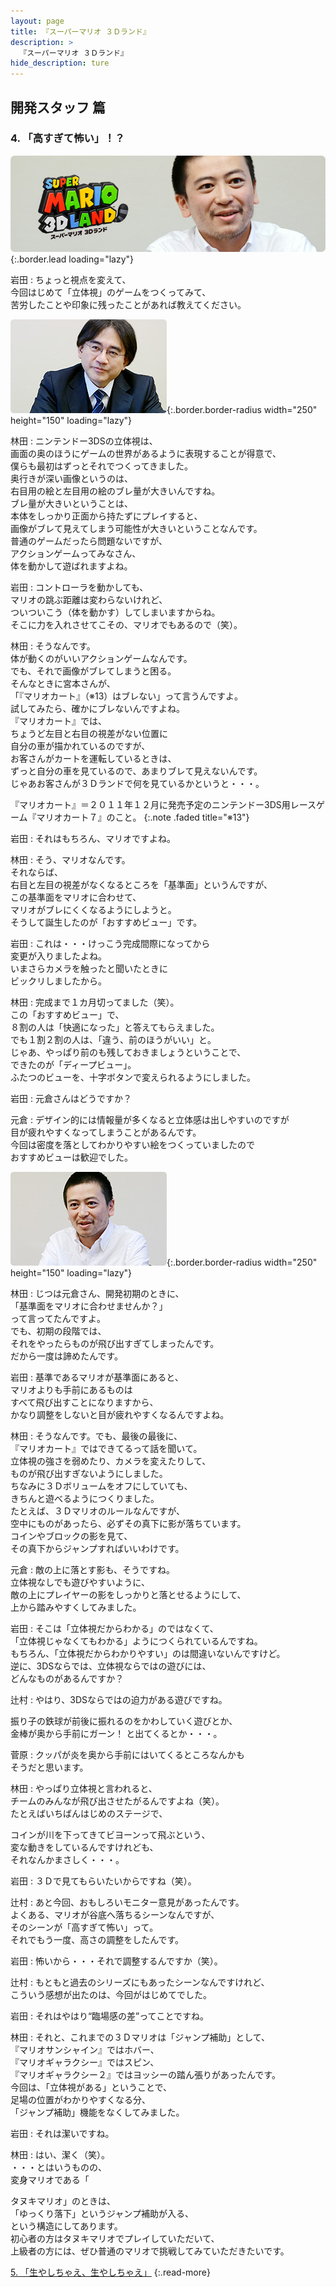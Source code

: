 ```yaml
---
layout: page
title: 『スーパーマリオ ３Ｄランド』
description: >
  『スーパーマリオ ３Ｄランド』
hide_description: ture
---
```


## 開発スタッフ 篇

### 4. 「高すぎて怖い」！？

![](/interviews/jp/3ds/arej/vol1/img/mainvisual4.jpg){:.border.lead loading="lazy"}

岩田
: ちょっと視点を変えて、<br>今回はじめて「立体視」のゲームをつくってみて、<br>苦労したことや印象に残ったことがあれば教えてください。

![](/interviews/jp/3ds/arej/vol1/img/photo12.jpg){:.border.border-radius width="250" height="150"  loading="lazy"}

林田
: ニンテンドー3DSの立体視は、<br>画面の奥のほうにゲームの世界があるように表現することが得意で、<br>僕らも最初はずっとそれでつくってきました。<br>奥行きが深い画像というのは、<br>右目用の絵と左目用の絵のブレ量が大きいんですね。<br>ブレ量が大きいということは、<br>本体をしっかり正面から持たずにプレイすると、<br>画像がブレて見えてしまう可能性が大きいということなんです。<br>普通のゲームだったら問題ないですが、<br>アクションゲームってみなさん、<br>体を動かして遊ばれますよね。

岩田
: コントローラを動かしても、<br>マリオの跳ぶ距離は変わらないけれど、<br>ついついこう（体を動かす）してしまいますからね。<br>そこに力を入れさせてこその、マリオでもあるので（笑）。

林田
: そうなんです。<br>体が動くのがいいアクションゲームなんです。<br>でも、それで画像がブレてしまうと困る。<br>そんなときに宮本さんが、<br>「『マリオカート』（※13）はブレない」って言うんですよ。<br>試してみたら、確かにブレないんですよね。<br>『マリオカート』では、<br>ちょうど左目と右目の視差がない位置に<br>自分の車が描かれているのですが、<br>お客さんがカートを運転しているときは、<br>ずっと自分の車を見ているので、あまりブレて見えないんです。<br>じゃあお客さんが３Ｄランドで何を見ているかというと・・・。

『マリオカート』＝２０１１年１２月に発売予定のニンテンドー3DS用レースゲーム『マリオカート７』のこと。
{:.note .faded title="※13"}

岩田
: それはもちろん、マリオですよね。

林田
: そう、マリオなんです。<br>それならば、<br>右目と左目の視差がなくなるところを「基準面」というんですが、<br>この基準面をマリオに合わせて、<br>マリオがブレにくくなるようにしようと。<br>そうして誕生したのが「おすすめビュー」です。

岩田
: これは・・・けっこう完成間際になってから<br>変更が入りましたよね。<br>いまさらカメラを触ったと聞いたときに<br>ビックリしましたから。

林田
: 完成まで１カ月切ってました（笑）。<br>この「おすすめビュー」で、<br>８割の人は「快適になった」と答えてもらえました。<br>でも１割２割の人は、「違う、前のほうがいい」と。<br>じゃあ、やっぱり前のも残しておきましょうということで、<br>できたのが「ディープビュー」。<br>ふたつのビューを、十字ボタンで変えられるようにしました。

岩田
: 元倉さんはどうですか？

元倉
: デザイン的には情報量が多くなると立体感は出しやすいのですが<br>目が疲れやすくなってしまうことがあるんです。<br>今回は密度を落としてわかりやすい絵をつくっていましたので<br>おすすめビューは歓迎でした。

![](/interviews/jp/3ds/arej/vol1/img/photo13.jpg){:.border.border-radius width="250" height="150"  loading="lazy"}

林田
: じつは元倉さん、開発初期のときに、<br>「基準面をマリオに合わせませんか？」<br>って言ってたんですよ。<br>でも、初期の段階では、<br>それをやったらものが飛び出すぎてしまったんです。<br>だから一度は諦めたんです。

岩田
: 基準であるマリオが基準面にあると、<br>マリオよりも手前にあるものは<br>すべて飛び出すことになりますから、<br>かなり調整をしないと目が疲れやすくなるんですよね。

林田
: そうなんです。でも、最後の最後に、<br>『マリオカート』ではできてるって話を聞いて。<br>立体視の強さを弱めたり、カメラを変えたりして、<br>ものが飛び出すぎないようにしました。<br>ちなみに３Ｄボリュームをオフにしていても、<br>きちんと遊べるようにつくりました。<br>たとえば、３Ｄマリオのルールなんですが、<br>空中にものがあったら、必ずその真下に影が落ちています。<br>コインやブロックの影を見て、<br>その真下からジャンプすればいいわけです。

元倉
: 敵の上に落とす影も、そうですね。<br>立体視なしでも遊びやすいように、<br>敵の上にプレイヤーの影をしっかりと落とせるようにして、<br>上から踏みやすくしてみました。

岩田
: そこは「立体視だからわかる」のではなくて、<br>「立体視じゃなくてもわかる」ようにつくられているんですね。<br>もちろん、「立体視だからわかりやすい」のは間違いないんですけど。<br>逆に、3DSならでは、立体視ならではの遊びには、<br>どんなものがあるんですか？

辻村
: やはり、3DSならではの迫力がある遊びですね。<br>

振り子の鉄球が前後に振れるのをかわしていく遊びとか、<br>金棒が奥から手前にガーン！ と出てくるとか・・・。

菅原
: クッパが炎を奥から手前にはいてくるところなんかも<br>そうだと思います。

林田
: やっぱり立体視と言われると、<br>チームのみんなが飛び出させたがるんですよね（笑）。<br>たとえばいちばんはじめのステージで、<br>

コインが川を下ってきてビヨーンって飛ぶという、<br>変な動きをしているんですけれども、<br>それなんかまさしく・・・。

岩田
: ３Ｄで見てもらいたいからですね（笑）。

辻村
: あと今回、おもしろいモニター意見があったんです。<br>よくある、マリオが谷底へ落ちるシーンなんですが、<br>そのシーンが「高すぎて怖い」って。<br>それでもう一度、高さの調整をしたんです。

岩田
: 怖いから・・・それで調整するんですか（笑）。

辻村
: もともと過去のシリーズにもあったシーンなんですけれど、<br>こういう感想が出たのは、今回がはじめてでした。

岩田
: それはやはり“臨場感の差”ってことですね。

林田
: それと、これまでの３Ｄマリオは「ジャンプ補助」として、<br>『マリオサンシャイン』ではホバー、<br>『マリオギャラクシー』ではスピン、<br>『マリオギャラクシー２』ではヨッシーの踏ん張りがあったんです。<br>今回は、「立体視がある」ということで、<br>足場の位置がわかりやすくなる分、<br>「ジャンプ補助」機能をなくしてみました。

岩田
: それは潔いですね。

林田
: はい、潔く（笑）。<br>・・・とはいうものの、<br>変身マリオである「



タヌキマリオ」のときは、<br>「ゆっくり落下」というジャンプ補助が入る、<br>という構造にしてあります。<br>初心者の方はタヌキマリオでプレイしていただいて、<br>上級者の方には、ぜひ普通のマリオで挑戦してみていただきたいです。


[5. 「生やしちゃえ、生やしちゃえ」](5.md)
{:.read-more}
